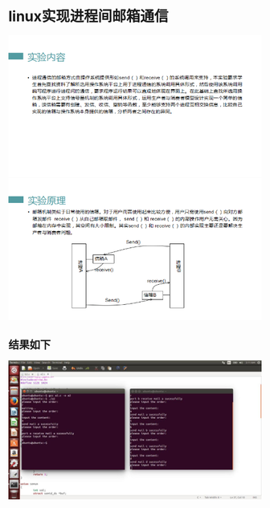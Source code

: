 # linux实现进程间邮箱通信
![](https://github.com/anmui/zzc2018/blob/master/image/QQ%E5%9B%BE%E7%89%8720180901160538.png?raw=true)
![](https://github.com/anmui/zzc2018/blob/master/image/QQ%E5%9B%BE%E7%89%8720180901160548.png?raw=true)
## 结果如下
![](https://github.com/anmui/zzc2018/blob/master/image/QQ%E5%9B%BE%E7%89%8720180901163023.jpg?raw=true)
